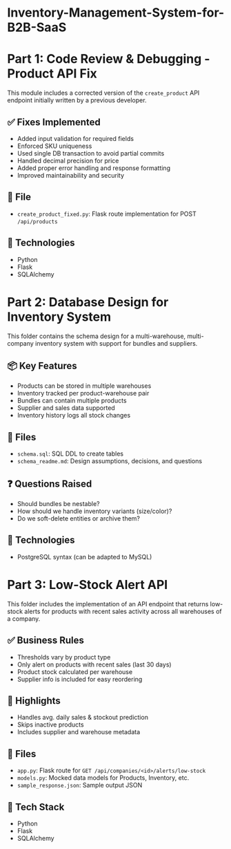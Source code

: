 # Inventory-Management-System-for-B2B-SaaS

# Part 1: Code Review & Debugging - Product API Fix

This module includes a corrected version of the `create_product` API endpoint initially written by a previous developer.

## ✅ Fixes Implemented

- Added input validation for required fields
- Enforced SKU uniqueness
- Used single DB transaction to avoid partial commits
- Handled decimal precision for price
- Added proper error handling and response formatting
- Improved maintainability and security

## 📄 File

- `create_product_fixed.py`: Flask route implementation for POST `/api/products`

## 🚀 Technologies

- Python
- Flask
- SQLAlchemy

# Part 2: Database Design for Inventory System

This folder contains the schema design for a multi-warehouse, multi-company inventory system with support for bundles and suppliers.

## 📦 Key Features

- Products can be stored in multiple warehouses
- Inventory tracked per product-warehouse pair
- Bundles can contain multiple products
- Supplier and sales data supported
- Inventory history logs all stock changes

## 📄 Files

- `schema.sql`: SQL DDL to create tables
- `schema_readme.md`: Design assumptions, decisions, and questions

## ❓ Questions Raised

- Should bundles be nestable?
- How should we handle inventory variants (size/color)?
- Do we soft-delete entities or archive them?

## 🧱 Technologies

- PostgreSQL syntax (can be adapted to MySQL)

# Part 3: Low-Stock Alert API

This folder includes the implementation of an API endpoint that returns low-stock alerts for products with recent sales activity across all warehouses of a company.

## ✅ Business Rules

- Thresholds vary by product type
- Only alert on products with recent sales (last 30 days)
- Product stock calculated per warehouse
- Supplier info is included for easy reordering

## 🧠 Highlights

- Handles avg. daily sales & stockout prediction
- Skips inactive products
- Includes supplier and warehouse metadata

## 📄 Files

- `app.py`: Flask route for `GET /api/companies/<id>/alerts/low-stock`
- `models.py`: Mocked data models for Products, Inventory, etc.
- `sample_response.json`: Sample output JSON

## 🧪 Tech Stack

- Python
- Flask
- SQLAlchemy

